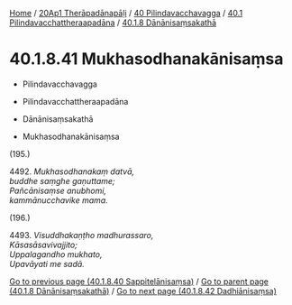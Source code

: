 
[Home](/) / [20Ap1 Therāpadānapāḷi](../../...md) / [40 Pilindavacchavagga](../...md) / [40.1 Pilindavacchattheraapadāna](...md) / [40.1.8 Dānānisaṃsakathā](../20Ap1/40/40.1/40.1.8.md)

# 40.1.8.41 Mukhasodhanakānisaṃsa

* Pilindavacchavagga

* Pilindavacchattheraapadāna

* Dānānisaṃsakathā

* Mukhasodhanakānisaṃsa

(195.)

4492\. _Mukhasodhanakaṃ datvā,_  
_buddhe saṃghe gaṇuttame;_  
_Pañcānisaṃse anubhomi,_  
_kammānucchavike mama._  


(196.)

4493\. _Visuddhakaṇṭho madhurassaro,_  
_Kāsasāsavivajjito;_  
_Uppalagandho mukhato,_  
_Upavāyati me sadā._  


[Go to previous page (40.1.8.40 Sappitelānisaṃsa)](40.1.8.40.md) / [Go to parent page (40.1.8 Dānānisaṃsakathā)](../20Ap1/40/40.1/40.1.8.md) / [Go to next page (40.1.8.42 Dadhiānisaṃsa)](40.1.8.42.md)


